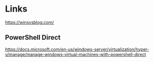 # Links
https://winsysblog.com/

## PowerShell Direct
https://docs.microsoft.com/en-us/windows-server/virtualization/hyper-v/manage/manage-windows-virtual-machines-with-powershell-direct
